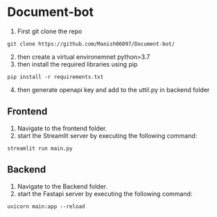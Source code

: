 # Document-bot

1. First git clone the repo
```
git clone https://github.com/Manish06097/Document-bot/
```
2. then create a virtual environemnet python>3.7
3. then install the required libraries using pip

```
pip install -r requirements.txt
```

4. then generate openapi key and add to the uttil.py in backend folder 


## Frontend

1. Navigate to the frontend folder.
2. start the Streamlit server by executing the following command:
```
streamlit run main.py
```

## Backend

1. Navigate to the Backend folder.
2. start the Fastapi server by executing the following command:
```
uvicorn main:app --reload
```



